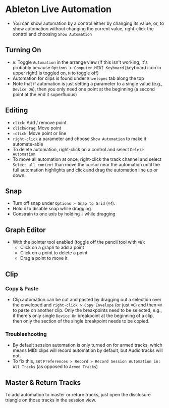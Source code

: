 # Ableton Live Automation

- You can show automation by a control either by changing its value, or, to show automation without changing the current value, right-click the control and choosing `Show Automation`

## Turning On

- `A`: Toggle `Automation` in the arrange view (if this isn't working, it's probably because `Options > Computer MIDI Keyboard` [keyboard icon in upper right] is toggled on, `M` to toggle off)
- Automation for clips is found under `Envelopes` tab along the top
- Note that if automation is just setting a parameter to a single value (e.g., `Device On`), then you only need one point at the beginning (a second point at the end it superfluous)

## Editing

- `click`: Add / remove point
- `click&drag`: Move point
- `⇧click`: Move point or line
- `right-click` a parameter and choose `Show Automation` to make it automate-able
- To delete automation, right-click on a control and select `Delete Automation`
- To move all automation at once, right-click the track channel and select `Select all content` than move the cursor near the automation until the full automation highlights and click and drag the automation line up or down.

## Snap

- Turn off snap under `Options > Snap to Grid` (`⌘4`).
- Hold `⌘` to disable snap while dragging
- Constrain to one axis by holding `⇧` while dragging

## Graph Editor

- With the pointer tool enabled (toggle off the pencil tool with `⌘B`):
    - Click on a graph to add a point
    - Click on a point to delete a point
    - Drag a point to move it

## Clip

### Copy & Paste

- Clip automation can be cut and pasted by dragging out a selection over the enveloped and `right-click > Copy Envelope` (or just `⌘C`) and then `⌘V` to paste on another clip. Only the breakpoints need to be selected, e.g., if there's only single `Device On` breakpoint at the beginning of a clip, then only the section of the single breakpoint needs to be copied.

### Troubleshooting

- By default session automation is only turned on for armed tracks, which means MIDI clips will record automation by default, but Audio tracks will not.
- To fix this, set `Preferences > Record > Record Session Automation in: All Tracks` (as opposed to `Armed Tracks`)

## Master & Return Tracks

To add automation to master or return tracks, just open the disclosure triangle on those tracks in the session view.

